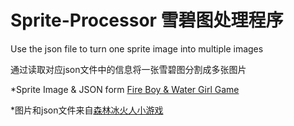 # Sprite-Processor 雪碧图处理程序
Use the json file to turn one sprite image into multiple images

通过读取对应json文件中的信息将一张雪碧图分割成多张图片

*Sprite Image & JSON form [Fire Boy & Water Girl Game](https://html5.gamedistribution.com/rvvASMiM/a55c9cc9c21e4fc683c8c6857f3d0c75/?gd_sdk_referrer_url=https://gryfek.pl/ogien-i-woda-1-lesna-swiatynia)

*图片和json文件来自[森林冰火人小游戏](https://html5.gamedistribution.com/rvvASMiM/a55c9cc9c21e4fc683c8c6857f3d0c75/?gd_sdk_referrer_url=https://gryfek.pl/ogien-i-woda-1-lesna-swiatynia)
